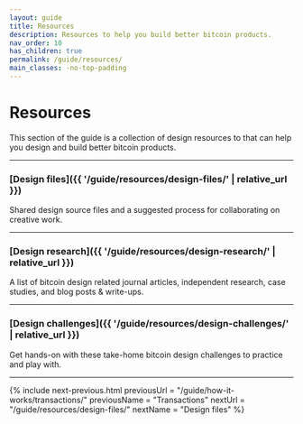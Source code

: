 ```yaml
---
layout: guide
title: Resources
description: Resources to help you build better bitcoin products.
nav_order: 10
has_children: true
permalink: /guide/resources/
main_classes: -no-top-padding
---
```


<!--

Editors notes

Illustration sources:

-->

# Resources

This section of the guide is a collection of design resources to that can help you design and build better bitcoin products.

---

###  [Design files]({{ '/guide/resources/design-files/' | relative_url }})

Shared design source files and a suggested process for collaborating on creative work.

---

### [Design research]({{ '/guide/resources/design-research/' | relative_url }})

A list of bitcoin design related journal articles, independent research, case studies, and blog posts & write-ups.

---

### [Design challenges]({{ '/guide/resources/design-challenges/' | relative_url }})

Get hands-on with these take-home bitcoin design challenges to practice and play with.

---

{% include next-previous.html
   previousUrl = "/guide/how-it-works/transactions/"
   previousName = "Transactions"
   nextUrl = "/guide/resources/design-files/"
   nextName = "Design files"
%}
